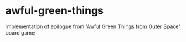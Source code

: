 # awful-green-things
Implementation of epilogue from 'Awful Green Things from Outer Space' board game
